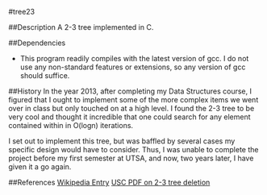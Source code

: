 #tree23

##Description
A 2-3 tree implemented in C.

##Dependencies
* This program readily compiles with the latest version of gcc. I do not use 
any non-standard features or extensions, so any version of gcc should suffice.

##History
In the year 2013, after completing my Data Structures course, I figured that
I ought to implement some of the more complex items we went over in class but
only touched on at a high level. I found the 2-3 tree to be very cool and thought
it incredible that one could search for any element contained within in O(logn)
iterations.

I set out to implement this tree, but was baffled by several cases my specific
design would have to consider. Thus, I was unable to complete the project before
my first semester at UTSA, and now, two years later, I have given it a go again.

##References
[Wikipedia Entry](https://en.wikipedia.org/wiki/2%E2%80%933_tree)
[USC PDF on 2-3 tree deletion](http://www-bcf.usc.edu/~dkempe/CS104/11-19.pdf)
